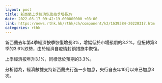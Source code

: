 ```yaml
---
layout: post
title: 新西蘭上季經濟恢復按季增長3%
date: 2022-03-17 09:42:19.000000000 +08:00
link: https://news.rthk.hk/rthk/ch/component/k2/1639384-20220317.htm
categories: rthk
---
```


新西蘭去年第4季經濟按季恢復增長3%，增幅低於市場預期的3.2%，但扭轉第3季的3.6%跌勢，由於經濟自疫情封鎖措施中恢復。

上季經濟按年升3.1%，同樣低於預期的3.3%。

分析認為，經濟數據支持新西蘭央行進一步加息，央行自去年10月以來已加息3次。
